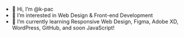 - 👋 Hi, I’m @k-pac
- 👀 I’m interested in Web Design & Front-end Development
- 🌱 I’m currently learning Responsive Web Design, Figma, Adobe XD, WordPress, GitHub, and soon JavaScript!


<!---
k-pac/k-pac is a ✨ special ✨ repository because its `README.md` (this file) appears on your GitHub profile.
You can click the Preview link to take a look at your changes.
--->
